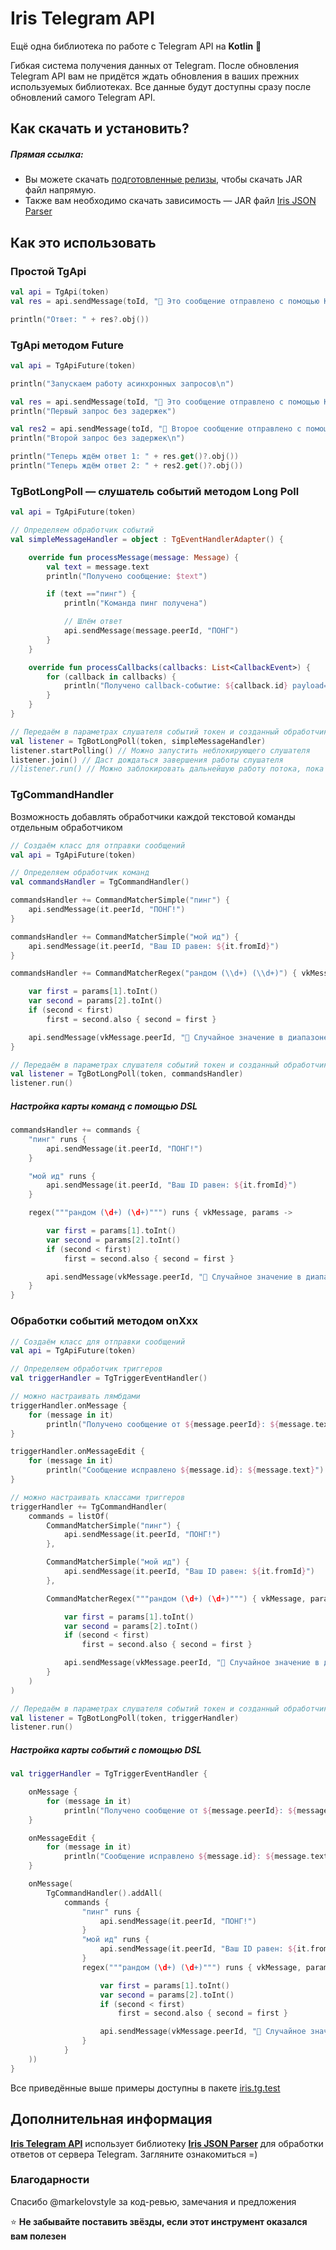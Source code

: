 # Iris Telegram API

Ещё одна библиотека по работе с Telegram API на **Kotlin** 💖

Гибкая система получения данных от Telegram. После обновления Telegram API вам не придётся ждать 
обновления в ваших прежних используемых библиотеках. Все данные будут доступны сразу после обновлений самого Telegram API.

## Как скачать и установить?

##### Прямая ссылка:

- Вы можете скачать [подготовленные релизы](https://github.com/iris2iris/iris-telegram-api/releases), чтобы скачать JAR файл напрямую.
- Также вам необходимо скачать зависимость — JAR файл [Iris JSON Parser](https://github.com/iris2iris/iris-telegram-api/releases/download/v0.1/iris-json-parser.jar)

## Как это использовать

### Простой TgApi

```kotlin
val api = TgApi(token)
val res = api.sendMessage(toId, "💝 Это сообщение отправлено с помощью Kotlin")

println("Ответ: " + res?.obj())
```

### TgApi методом Future

```kotlin
val api = TgApiFuture(token)

println("Запускаем работу асинхронных запросов\n")

val res = api.sendMessage(toId, "💝 Это сообщение отправлено с помощью Kotlin")
println("Первый запрос без задержек")

val res2 = api.sendMessage(toId, "💝 Второе сообщение отправлено с помощью Kotlin")
println("Второй запрос без задержек\n")

println("Теперь ждём ответ 1: " + res.get()?.obj())
println("Теперь ждём ответ 2: " + res2.get()?.obj())
```

### TgBotLongPoll — слушатель событий методом Long Poll
```kotlin
val api = TgApiFuture(token)

// Определяем обработчик событий
val simpleMessageHandler = object : TgEventHandlerAdapter() {

    override fun processMessage(message: Message) {
        val text = message.text
        println("Получено сообщение: $text")

        if (text =="пинг") {
            println("Команда пинг получена")

            // Шлём ответ
            api.sendMessage(message.peerId, "ПОНГ")
        }
    }

    override fun processCallbacks(callbacks: List<CallbackEvent>) {
        for (callback in callbacks) {
            println("Получено callback-событие: ${callback.id} payload=${callback.data}")
        }
    }
}

// Передаём в параметрах слушателя событий токен и созданный обработчик событий
val listener = TgBotLongPoll(token, simpleMessageHandler)
listener.startPolling() // Можно запустить неблокирующего слушателя
listener.join() // Даст дождаться завершения работы слушателя
//listener.run() // Можно заблокировать дальнейшую работу потока, пока не будет остановлено
```

### TgCommandHandler

Возможность добавлять обработчики каждой текстовой команды отдельным обработчиком

```kotlin
// Создаём класс для отправки сообщений
val api = TgApiFuture(token)

// Определяем обработчик команд
val commandsHandler = TgCommandHandler()

commandsHandler += CommandMatcherSimple("пинг") {
    api.sendMessage(it.peerId, "ПОНГ!")
}

commandsHandler += CommandMatcherSimple("мой ид") {
    api.sendMessage(it.peerId, "Ваш ID равен: ${it.fromId}")
}

commandsHandler += CommandMatcherRegex("рандом (\\d+) (\\d+)") { vkMessage, params ->

    var first = params[1].toInt()
    var second = params[2].toInt()
    if (second < first)
        first = second.also { second = first }

    api.sendMessage(vkMessage.peerId, "🎲 Случайное значение в диапазоне [$first..$second] выпало на ${(first..second).random()}")
}

// Передаём в параметрах слушателя событий токен и созданный обработчик команд
val listener = TgBotLongPoll(token, commandsHandler)
listener.run()
```
##### Настройка карты команд с помощью DSL

```kotlin
commandsHandler += commands {
    "пинг" runs {
        api.sendMessage(it.peerId, "ПОНГ!")
    }

    "мой ид" runs {
        api.sendMessage(it.peerId, "Ваш ID равен: ${it.fromId}")
    }

    regex("""рандом (\d+) (\d+)""") runs { vkMessage, params ->

        var first = params[1].toInt()
        var second = params[2].toInt()
        if (second < first)
            first = second.also { second = first }

        api.sendMessage(vkMessage.peerId, "🎲 Случайное значение в диапазоне [$first..$second] выпало на ${(first..second).random()}")
    }
}
```

### Обработки событий методом onXxx

```kotlin
// Создаём класс для отправки сообщений
val api = TgApiFuture(token)

// Определяем обработчик триггеров
val triggerHandler = TgTriggerEventHandler()

// можно настраивать лямбдами
triggerHandler.onMessage {
    for (message in it)
        println("Получено сообщение от ${message.peerId}: ${message.text}")
}

triggerHandler.onMessageEdit {
    for (message in it)
        println("Сообщение исправлено ${message.id}: ${message.text}")
}

// можно настраивать классами триггеров
triggerHandler += TgCommandHandler(
    commands = listOf(
        CommandMatcherSimple("пинг") {
            api.sendMessage(it.peerId, "ПОНГ!")
        },

        CommandMatcherSimple("мой ид") {
            api.sendMessage(it.peerId, "Ваш ID равен: ${it.fromId}")
        },

        CommandMatcherRegex("""рандом (\d+) (\d+)""") { vkMessage, params ->

            var first = params[1].toInt()
            var second = params[2].toInt()
            if (second < first)
                first = second.also { second = first }

            api.sendMessage(vkMessage.peerId, "🎲 Случайное значение в диапазоне [$first..$second] выпало на ${(first..second).random()}")
        }
    )
)

// Передаём в параметрах слушателя событий токен и созданный обработчик команд
val listener = TgBotLongPoll(token, triggerHandler)
listener.run()
```

##### Настройка карты событий с помощью DSL
```kotlin
val triggerHandler = TgTriggerEventHandler {

    onMessage {
        for (message in it)
            println("Получено сообщение от ${message.peerId}: ${message.text}")
    }

    onMessageEdit {
        for (message in it)
            println("Сообщение исправлено ${message.id}: ${message.text}")
    }

    onMessage(
        TgCommandHandler().addAll(
            commands {
                "пинг" runs {
                    api.sendMessage(it.peerId, "ПОНГ!")
                }
                "мой ид" runs {
                    api.sendMessage(it.peerId, "Ваш ID равен: ${it.fromId}")
                }
                regex("""рандом (\d+) (\d+)""") runs { vkMessage, params ->

                    var first = params[1].toInt()
                    var second = params[2].toInt()
                    if (second < first)
                        first = second.also { second = first }

                    api.sendMessage(vkMessage.peerId, "🎲 Случайное значение в диапазоне [$first..$second] выпало на ${(first..second).random()}")
                }
            }
    ))
}
```

Все приведённые выше примеры доступны в пакете [iris.tg.test](https://github.com/iris2iris/iris-telegram-api/blob/master/test/iris/tg/test)

## Дополнительная информация

**[Iris Telegram API](https://github.com/iris2iris/iris-telegram-api)** использует библиотеку **[Iris JSON Parser](https://github.com/iris2iris/iris-json-parser-kotlin)** для обработки ответов от сервера Telegram. Загляните ознакомиться =)

### Благодарности
Спасибо @markelovstyle за код-ревью, замечания и предложения

⭐ **Не забывайте поставить звёзды, если этот инструмент оказался вам полезен**